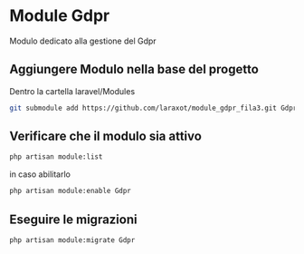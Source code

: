 # Module Gdpr
Modulo dedicato alla gestione del Gdpr

## Aggiungere Modulo nella base del progetto
Dentro la cartella laravel/Modules

```bash
git submodule add https://github.com/laraxot/module_gdpr_fila3.git Gdpr
```

## Verificare che il modulo sia attivo
```bash
php artisan module:list
```
in caso abilitarlo
```bash
php artisan module:enable Gdpr
```

## Eseguire le migrazioni
```bash
php artisan module:migrate Gdpr
```